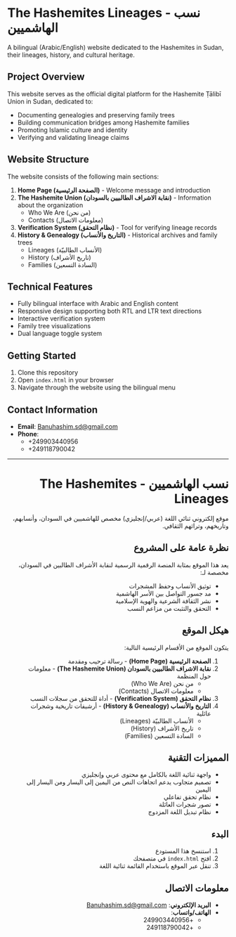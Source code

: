 # The Hashemites Lineages - نسب الهاشميين

A bilingual (Arabic/English) website dedicated to the Hashemites in Sudan, their lineages, history, and cultural heritage.

## Project Overview

This website serves as the official digital platform for the Hashemite Ṭālibī Union in Sudan, dedicated to:
- Documenting genealogies and preserving family trees
- Building communication bridges among Hashemite families
- Promoting Islamic culture and identity
- Verifying and validating lineage claims

## Website Structure

The website consists of the following main sections:

1. **Home Page (الصفحة الرئيسية)** - Welcome message and introduction
2. **The Hashemite Union (نقابة الاشراف الطالبيين بالسودان)** - Information about the organization
   - Who We Are (من نحن)
   - Contacts (معلومات الاتصال)
3. **Verification System (نظام التحقق)** - Tool for verifying lineage records
4. **History & Genealogy (التاريخ والأنساب)** - Historical archives and family trees
   - Lineages (الأنساب الطالبيّة)
   - History (تاريخ الأشراف)
   - Families (السادة التسعين)

## Technical Features

- Fully bilingual interface with Arabic and English content
- Responsive design supporting both RTL and LTR text directions
- Interactive verification system
- Family tree visualizations
- Dual language toggle system

## Getting Started

1. Clone this repository
2. Open `index.html` in your browser
3. Navigate through the website using the bilingual menu

## Contact Information

- **Email**: Banuhashim.sd@gmail.com
- **Phone**:
  - +249903440956
  - +249118790042

---

<div dir="rtl">

# نسب الهاشميين - The Hashemites Lineages

موقع إلكتروني ثنائي اللغة (عربي/إنجليزي) مخصص للهاشميين في السودان، وأنسابهم، وتاريخهم، وتراثهم الثقافي.

## نظرة عامة على المشروع

يعد هذا الموقع بمثابة المنصة الرقمية الرسمية لنقابة الأشراف الطالبين في السودان، مخصصة لـ:
- توثيق الأنساب وحفظ المشجرات
- مد جسور التواصل بين الأسر الهاشمية
- نشر الثقافة الشرعية والهوية الإسلامية
- التحقق والتثبت من مزاعم النسب

## هيكل الموقع

يتكون الموقع من الأقسام الرئيسية التالية:

1. **الصفحة الرئيسية (Home Page)** - رسالة ترحيب ومقدمة
2. **نقابة الاشراف الطالبيين بالسودان (The Hashemite Union)** - معلومات حول المنظمة
   - من نحن (Who We Are)
   - معلومات الاتصال (Contacts)
3. **نظام التحقق (Verification System)** - أداة للتحقق من سجلات النسب
4. **التاريخ والأنساب (History & Genealogy)** - أرشيفات تاريخية وشجرات عائلية
   - الأنساب الطالبيّة (Lineages)
   - تاريخ الأشراف (History)
   - السادة التسعين (Families)

## المميزات التقنية

- واجهة ثنائية اللغة بالكامل مع محتوى عربي وإنجليزي
- تصميم متجاوب يدعم اتجاهات النص من اليمين إلى اليسار ومن اليسار إلى اليمين
- نظام تحقق تفاعلي
- تصور شجرات العائلة
- نظام تبديل اللغة المزدوج

## البدء

1. استنسخ هذا المستودع
2. افتح `index.html` في متصفحك
3. تنقل عبر الموقع باستخدام القائمة ثنائية اللغة

## معلومات الاتصال

- **البريد الإلكتروني**: Banuhashim.sd@gmail.com
- **الهاتف/واتساب**:
  - +249903440956
  - +249118790042

</div>
